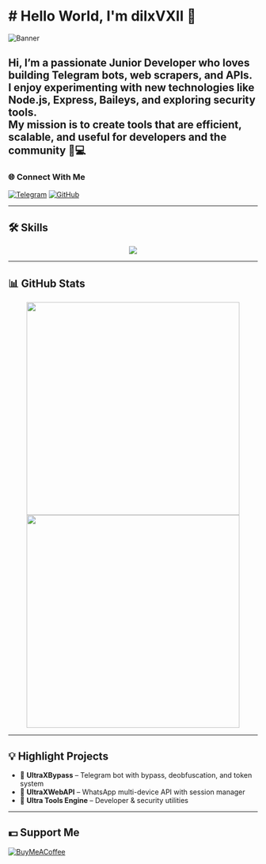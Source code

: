 # # Hello World, I'm dilxVXII 👋

![Banner](https://i.ibb.co/qYCLqMPm/IMG-20250820-WA0012.jpg)

Hi, I’m a passionate **Junior Developer** who loves building Telegram bots, web scrapers, and APIs.  
I enjoy experimenting with new technologies like **Node.js, Express, Baileys**, and exploring **security tools**.  
My mission is to create tools that are efficient, scalable, and useful for developers and the community 🚀💻
---

### 🌐 Connect With Me
[![Telegram](https://img.shields.io/badge/Telegram-26A5E4?style=for-the-badge&logo=telegram&logoColor=white)](https://t.me/dilxVXII)
[![GitHub](https://img.shields.io/badge/GitHub-171515?style=for-the-badge&logo=github&logoColor=white)](https://github.com/dilxVXII)

---

## 🛠 Skills
<p align="center">
  <a href="https://skillicons.dev">
    <img src="https://skillicons.dev/icons?i=js,nodejs,express,py,html,css,git,nginx,mongodb" />
  </a>
</p>

---

## 📊 GitHub Stats
<p align="center">
  <img src="https://github-readme-stats.vercel.app/api?username=dilxVXII&theme=tokyonight&show_icons=true" width="430" />
  <img src="https://streak-stats.demolab.com?user=dilxVXII&theme=tokyonight&hide_border=false" width="430" />
</p>

---

## 💡 Highlight Projects
- 🔹 **UltraXBypass** – Telegram bot with bypass, deobfuscation, and token system  
- 🔹 **UltraXWebAPI** – WhatsApp multi-device API with session manager  
- 🔹 **Ultra Tools Engine** – Developer & security utilities  

---

## 💵 Support Me
[![BuyMeACoffee](https://img.shields.io/badge/Buy%20Me%20a%20Coffee-FFDD00?style=for-the-badge&logo=buymeacoffee&logoColor=black)](https://www.buymeacoffee.com/)
